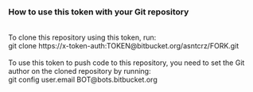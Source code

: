 <h3>How to use this token with your Git repository</h3>
<br>
To clone this repository using this token, run:
<br>
git clone https://x-token-auth:TOKEN@bitbucket.org/asntcrz/FORK.git
<br><br>
To use this token to push code to this repository, you need to set the Git author on the cloned repository by running:
<br>
git config user.email BOT@bots.bitbucket.org

